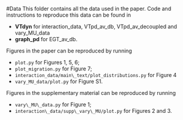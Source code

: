 #Data
This folder contains all the data used in the paper. Code and instructions to reproduce this data can be found in

 - **VTdyn** for interaction\_data, VTpd\_av\_db, VTpd\_av\_decoupled and vary\_MU\_data
 - **graph\_pd** for EGT\_av\_db.
 
Figures in the paper can be reproduced by running 
 
 - `plot.py` for Figures 1, 5, 6;
 - `plot_migration.py` for Figure 7;
 - `interaction_data/main\_text/plot_distributions.py` for Figure 4
 - `vary_MU_data/plot.py` for Figure S1.
 
 Figures in the supplementary material can be reproduced by running
 - `vary\_MU\_data.py` for Figure 1;
 - `interaction\_data/supp\_vary\_MU/plot.py` for Figures 2 and 3.
